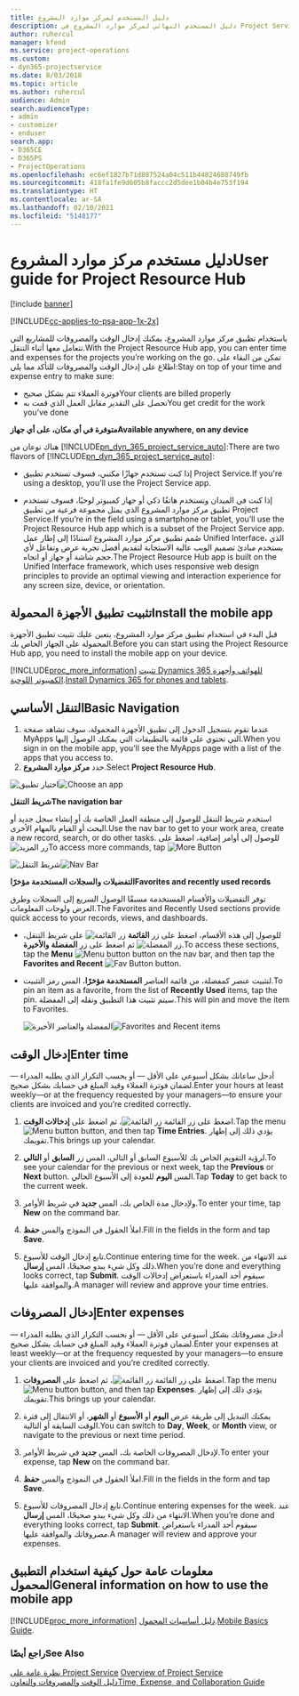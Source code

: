 ```yaml
---
title: دليل المستخدم لمركز موارد المشروع
description: دليل المستخدم النهائي لمركز موارد المشروع في Project Service
author: ruhercul
manager: kfend
ms.service: project-operations
ms.custom:
- dyn365-projectservice
ms.date: 8/03/2018
ms.topic: article
ms.author: ruhercul
audience: Admin
search.audienceType:
- admin
- customizer
- enduser
search.app:
- D365CE
- D365PS
- ProjectOperations
ms.openlocfilehash: ec6ef1827b71d887524a04c511b44824688749fb
ms.sourcegitcommit: 418fa1fe9d605b8faccc2d5dee1b04b4e753f194
ms.translationtype: HT
ms.contentlocale: ar-SA
ms.lasthandoff: 02/10/2021
ms.locfileid: "5148177"
---
```

# <a name="user-guide-for-project-resource-hub"></a><span data-ttu-id="d9cd2-103">دليل مستخدم مركز موارد المشروع</span><span class="sxs-lookup"><span data-stu-id="d9cd2-103">User guide for Project Resource Hub</span></span>

[!include [banner](../includes/psa-now-project-operations.md)]

[!INCLUDE[cc-applies-to-psa-app-1x-2x](../includes/cc-applies-to-psa-app-1x-2x.md)]

<span data-ttu-id="d9cd2-104">باستخدام تطبيق مركز موارد المشروع، يمكنك إدخال الوقت والمصروفات للمشاريع التي تتعامل معها أثناء التنقل.</span><span class="sxs-lookup"><span data-stu-id="d9cd2-104">With the Project Resource Hub app, you can enter time and expenses for the projects you’re working on the go.</span></span> <span data-ttu-id="d9cd2-105">تمكن من البقاء على اطلاع على إدخال الوقت والمصروفات للتأكد مما يلي:</span><span class="sxs-lookup"><span data-stu-id="d9cd2-105">Stay on top of your time and expense entry to make sure:</span></span>

- <span data-ttu-id="d9cd2-106">فوترة العملاء تتم بشكل صحيح</span><span class="sxs-lookup"><span data-stu-id="d9cd2-106">Your clients are billed properly</span></span>
- <span data-ttu-id="d9cd2-107">تحصل على التقدير مقابل العمل الذي قمت به</span><span class="sxs-lookup"><span data-stu-id="d9cd2-107">You get credit for the work you’ve done</span></span>

<span data-ttu-id="d9cd2-108">**متوفرة في أي مكان، على أي جهاز**</span><span class="sxs-lookup"><span data-stu-id="d9cd2-108">**Available anywhere, on any device**</span></span>

<span data-ttu-id="d9cd2-109">هناك نوعان من [!INCLUDE[pn_dyn_365_project_service_auto](../includes/pn-dyn-365-project-service-auto.md)]:</span><span class="sxs-lookup"><span data-stu-id="d9cd2-109">There are two flavors of [!INCLUDE[pn_dyn_365_project_service_auto](../includes/pn-dyn-365-project-service-auto.md)]:</span></span> 

- <span data-ttu-id="d9cd2-110">إذا كنت تستخدم جهازًا مكتبي، فسوف تستخدم تطبيق Project Service.</span><span class="sxs-lookup"><span data-stu-id="d9cd2-110">If you're using a desktop, you'll use the Project Service app.</span></span> 

- <span data-ttu-id="d9cd2-111">إذا كنت في الميدان وتستخدم هاتفًا ذكي أو جهاز كمبيوتر لوحيًا، فسوف تستخدم تطبيق مركز موارد المشروع الذي يمثل مجموعة فرعية من تطبيق Project Service.</span><span class="sxs-lookup"><span data-stu-id="d9cd2-111">If you’re in the field using a smartphone or tablet, you’ll use the Project Resource Hub app which is a subset of the Project Service  app.</span></span> <span data-ttu-id="d9cd2-112">صُمم تطبيق مركز موارد المشروع استنادًا إلى إطار عمل Unified Interface، الذي يستخدم مبادئ تصميم الويب عالية الاستجابة لتقديم أفضل تجربة عرض وتفاعل لأي حجم شاشة أو جهاز أو اتجاه.</span><span class="sxs-lookup"><span data-stu-id="d9cd2-112">The Project Resource Hub app is built on the Unified Interface framework, which uses responsive web design principles to provide an optimal viewing and interaction experience for any screen size, device, or orientation.</span></span> 


## <a name="install-the-mobile-app"></a><span data-ttu-id="d9cd2-113">تثبيت تطبيق الأجهزة المحمولة</span><span class="sxs-lookup"><span data-stu-id="d9cd2-113">Install the mobile app</span></span>
<span data-ttu-id="d9cd2-114">قبل البدء في استخدام تطبيق مركز موارد المشروع، يتعين عليك تثبيت تطبيق الأجهزة المحمولة على الجهاز الخاص بك.</span><span class="sxs-lookup"><span data-stu-id="d9cd2-114">Before you can start using the Project Resource Hub app, you need to install the mobile app on your device.</span></span> 

[!INCLUDE[proc_more_information](../includes/proc-more-information.md)] <span data-ttu-id="d9cd2-115">[تثبيت Dynamics 365 للهواتف وأجهزة الكمبيوتر اللوحية](https://docs.microsoft.com/dynamics365/mobile-app/install-dynamics-365-for-phones-and-tablets).</span><span class="sxs-lookup"><span data-stu-id="d9cd2-115">[Install Dynamics 365 for phones and tablets](https://docs.microsoft.com/dynamics365/mobile-app/install-dynamics-365-for-phones-and-tablets).</span></span>

## <a name="basic-navigation"></a><span data-ttu-id="d9cd2-116">التنقل الأساسي</span><span class="sxs-lookup"><span data-stu-id="d9cd2-116">Basic Navigation</span></span>
1.  <span data-ttu-id="d9cd2-117">عندما تقوم بتسجيل الدخول إلى تطبيق الأجهزة المحمولة، سوف تشاهد صفحة MyApps التي تحتوي على قائمة بالتطبيقات التي يمكنك الوصول إليها.</span><span class="sxs-lookup"><span data-stu-id="d9cd2-117">When you sign in on the mobile app, you’ll see the MyApps page with a list of the apps that you access to.</span></span> 
2.  <span data-ttu-id="d9cd2-118">حدد **مركز موارد المشروع**.</span><span class="sxs-lookup"><span data-stu-id="d9cd2-118">Select **Project Resource Hub**.</span></span>

<span data-ttu-id="d9cd2-119">![اختيار تطبيق](media/chooseApp_1.png "اختيار تطبيق")</span><span class="sxs-lookup"><span data-stu-id="d9cd2-119">![Choose an app](media/chooseApp_1.png "Choose an app")</span></span>

<span data-ttu-id="d9cd2-120">**شريط التنقل**</span><span class="sxs-lookup"><span data-stu-id="d9cd2-120">**The navigation bar**</span></span>

<span data-ttu-id="d9cd2-121">استخدم شريط التنقل للوصول إلى منطقة العمل الخاصة بك أو إنشاء سجل جديد أو البحث أو القيام بالمهام الأخرى.</span><span class="sxs-lookup"><span data-stu-id="d9cd2-121">Use the nav bar to get to your work area, create a new record, search, or do other tasks.</span></span> <span data-ttu-id="d9cd2-122">للوصول إلى أوامر إضافية، اضغط على ![زر المزيد](media/MoreButton.png "زر المزيد")</span><span class="sxs-lookup"><span data-stu-id="d9cd2-122">To access more commands, tap ![More Button](media/MoreButton.png "More Button")</span></span>

<span data-ttu-id="d9cd2-123">![شريط التنقل](media/NavBar_2.png "شريط التنقل")</span><span class="sxs-lookup"><span data-stu-id="d9cd2-123">![Nav Bar](media/NavBar_2.png "Nav Bar")</span></span>

<span data-ttu-id="d9cd2-124">**التفضيلات والسجلات المستخدمة مؤخرًا**</span><span class="sxs-lookup"><span data-stu-id="d9cd2-124">**Favorites and recently used records**</span></span>

<span data-ttu-id="d9cd2-125">توفر التفضيلات والأقسام المستخدمة مسبقًا الوصول السريع إلى السجلات وطرق العرض ولوحات المعلومات.</span><span class="sxs-lookup"><span data-stu-id="d9cd2-125">The Favorites and Recently Used sections provide quick access to your records, views, and dashboards.</span></span> 

- <span data-ttu-id="d9cd2-126">للوصول إلى هذه الأقسام، اضغط على زر **القائمة** ![زر القائمة](media/MenuButton.png "زر القائمة") على شريط التنقل، ثم اضغط على زر **المفضلة والأخيرة** ![زر المفضلة](media/FavButton.png "زر المفضلة").</span><span class="sxs-lookup"><span data-stu-id="d9cd2-126">To access these sections, tap the **Menu** ![Menu button](media/MenuButton.png "Menu button") button on the nav bar, and then tap the **Favorites and Recent** ![Fav Button](media/FavButton.png "Fav Button") button.</span></span>

- <span data-ttu-id="d9cd2-127">لتثبيت عنصر كمفضلة، من قائمة العناصر **المستخدمة مؤخرًا**، المس رمز التثبيت.</span><span class="sxs-lookup"><span data-stu-id="d9cd2-127">To pin an item as a favorite, from the list of **Recently Used** items, tap the pin.</span></span> <span data-ttu-id="d9cd2-128">سيتم تثبيت هذا التطبيق ونقله إلى المفضلة.</span><span class="sxs-lookup"><span data-stu-id="d9cd2-128">This will pin and move the item to Favorites.</span></span>

  <span data-ttu-id="d9cd2-129">![المفضلة والعناصر الأخيرة](media/Favs_3.png "المفضلة والعناصر الأخيرة")</span><span class="sxs-lookup"><span data-stu-id="d9cd2-129">![Favorites and Recent items](media/Favs_3.png "Favorites and Recent items")</span></span>
 
## <a name="enter-time"></a><span data-ttu-id="d9cd2-130">إدخال الوقت</span><span class="sxs-lookup"><span data-stu-id="d9cd2-130">Enter time</span></span>
<span data-ttu-id="d9cd2-131">أدخل ساعاتك بشكل أسبوعي على الأقل — أو بحسب التكرار الذي يطلبه المدراء — لضمان فوترة العملاء وقيد المبلغ في حسابك بشكل صحيح.</span><span class="sxs-lookup"><span data-stu-id="d9cd2-131">Enter your hours at least weekly—or at the frequency requested by your managers—to ensure your clients are invoiced and you’re credited correctly.</span></span>

1. <span data-ttu-id="d9cd2-132">اضغط على زر القائمة ![زر القائمة](media/MenuButton.png "زر القائمة")، ثم اضغط على **إدخالات الوقت**.</span><span class="sxs-lookup"><span data-stu-id="d9cd2-132">Tap the menu ![Menu button](media/MenuButton.png "Menu button") button, and then tap **Time Entries**.</span></span> <span data-ttu-id="d9cd2-133">يؤدي ذلك إلى إظهار تقويمك.</span><span class="sxs-lookup"><span data-stu-id="d9cd2-133">This brings up your calendar.</span></span>

2. <span data-ttu-id="d9cd2-134">لرؤية التقويم الخاص بك للأسبوع السابق أو التالي، المس زر **السابق** أو **التالي**.</span><span class="sxs-lookup"><span data-stu-id="d9cd2-134">To see your calendar for the previous or next week, tap the **Previous** or **Next** button.</span></span> <span data-ttu-id="d9cd2-135">المس **اليوم** للعودة إلى الأسبوع الحالي.</span><span class="sxs-lookup"><span data-stu-id="d9cd2-135">Tap **Today** to get back to the current week.</span></span>

3. <span data-ttu-id="d9cd2-136">ولإدخال مدة الخاص بك، المس **جديد** في شريط الأوامر.</span><span class="sxs-lookup"><span data-stu-id="d9cd2-136">To enter your time, tap **New** on the command bar.</span></span> 

4. <span data-ttu-id="d9cd2-137">املأ الحقول في النموذج والمس **حفظ**.</span><span class="sxs-lookup"><span data-stu-id="d9cd2-137">Fill in the fields in the form and tap **Save**.</span></span>

5. <span data-ttu-id="d9cd2-138">تابع إدخال الوقت للأسبوع.</span><span class="sxs-lookup"><span data-stu-id="d9cd2-138">Continue entering time for the week.</span></span> <span data-ttu-id="d9cd2-139">عند الانتهاء من ذلك وكل شيء يبدو صحيحًا، المس **إرسال**.</span><span class="sxs-lookup"><span data-stu-id="d9cd2-139">When you’re done and everything looks correct, tap **Submit**.</span></span> <span data-ttu-id="d9cd2-140">سيقوم أحد المدراء باستعراض إدخالات الوقت والموافقة عليها.</span><span class="sxs-lookup"><span data-stu-id="d9cd2-140">A manager will review and approve your time entries.</span></span>

## <a name="enter-expenses"></a><span data-ttu-id="d9cd2-141">إدخال المصروفات</span><span class="sxs-lookup"><span data-stu-id="d9cd2-141">Enter expenses</span></span> 
<span data-ttu-id="d9cd2-142">أدخل مصروفاتك بشكل أسبوعي على الأقل — أو بحسب التكرار الذي يطلبه المدراء — لضمان فوترة العملاء وقيد المبلغ في حسابك بشكل صحيح.</span><span class="sxs-lookup"><span data-stu-id="d9cd2-142">Enter your expenses at least weekly—or at the frequency requested by your managers—to ensure your clients are invoiced and you’re credited correctly.</span></span>

1. <span data-ttu-id="d9cd2-143">اضغط على زر القائمة ![زر القائمة](media/MenuButton.png "زر القائمة")، ثم اضغط على **المصروفات**.</span><span class="sxs-lookup"><span data-stu-id="d9cd2-143">Tap the menu ![Menu button](media/MenuButton.png "Menu button") button, and then tap **Expenses**.</span></span> <span data-ttu-id="d9cd2-144">يؤدي ذلك إلى إظهار تقويمك.</span><span class="sxs-lookup"><span data-stu-id="d9cd2-144">This brings up your calendar.</span></span>

2. <span data-ttu-id="d9cd2-145">يمكنك التبديل إلى طريقة عرض **اليوم** أو **الأسبوع** أو **الشهر**، أو الانتقال إلى فترة الوقت السابقة أو التالية.</span><span class="sxs-lookup"><span data-stu-id="d9cd2-145">You can switch to **Day**, **Week**, or **Month** view, or navigate to the previous or next time period.</span></span> 

3. <span data-ttu-id="d9cd2-146">لإدخال المصروفات الخاصة بك، المس **جديد** في شريط الأوامر.</span><span class="sxs-lookup"><span data-stu-id="d9cd2-146">To enter your expense, tap **New** on the command bar.</span></span> 

4. <span data-ttu-id="d9cd2-147">املأ الحقول في النموذج والمس **حفظ**.</span><span class="sxs-lookup"><span data-stu-id="d9cd2-147">Fill in the fields in the form and tap **Save**.</span></span>

5. <span data-ttu-id="d9cd2-148">تابع إدخال المصروفات للأسبوع.</span><span class="sxs-lookup"><span data-stu-id="d9cd2-148">Continue entering expenses for the week.</span></span> <span data-ttu-id="d9cd2-149">عند الانتهاء من ذلك وكل شيء يبدو صحيحًا، المس **إرسال**.</span><span class="sxs-lookup"><span data-stu-id="d9cd2-149">When you’re done and everything looks correct, tap **Submit**.</span></span> <span data-ttu-id="d9cd2-150">سيقوم أحد المدراء باستعراض مصروفاتك والموافقة عليها.</span><span class="sxs-lookup"><span data-stu-id="d9cd2-150">A manager will review and approve your expenses.</span></span>

## <a name="general-information-on-how-to-use-the-mobile-app"></a><span data-ttu-id="d9cd2-151">معلومات عامة حول كيفية استخدام التطبيق المحمول</span><span class="sxs-lookup"><span data-stu-id="d9cd2-151">General information on how to use the mobile app</span></span> 
[!INCLUDE[proc_more_information](../includes/proc-more-information.md)] <span data-ttu-id="d9cd2-152">[دليل أساسيات المحمول](https://docs.microsoft.com/dynamics365/mobile-app/dynamics-365-phones-tablets-users-guide).</span><span class="sxs-lookup"><span data-stu-id="d9cd2-152">[Mobile Basics Guide](https://docs.microsoft.com/dynamics365/mobile-app/dynamics-365-phones-tablets-users-guide).</span></span>

### <a name="see-also"></a><span data-ttu-id="d9cd2-153">راجع أيضًا</span><span class="sxs-lookup"><span data-stu-id="d9cd2-153">See Also</span></span>  
 <span data-ttu-id="d9cd2-154">[نظرة عامة على Project Service](../psa/overview.md) </span><span class="sxs-lookup"><span data-stu-id="d9cd2-154">[Overview of Project Service](../psa/overview.md) </span></span>  
 [<span data-ttu-id="d9cd2-155">دليل الوقت والمصروفات والتعاون</span><span class="sxs-lookup"><span data-stu-id="d9cd2-155">Time, Expense, and Collaboration Guide</span></span>](../psa/time-expense-collaboration-guide.md)   
 

